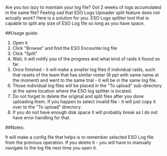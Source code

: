 Are you too lazy to maintain your log file? Got 2 weeks of logs accumulated in the same file? Feeling sad that ESO Logs Uploader split feature does not actually work? Here is a solution for you. ESO Logs splitter tool that is capable to split any size of ESO Log file so long as you have space.

##Usage guide:

1. Open it
2. Click "Browse" and find the ESO Encounter.log file
3. Click "Split"
4. Wait, it will notify you of the progress and what kind of raids it found so far.
5. Once finished - it will make a smaller log files if individual raids, such that resets of the team that has similar roster (6 ppl with same name at the moment) and went to the same trial - it will be in the same log file. 
6. Those individual log files will be placed in the "To upload" sub-directory at the same location where the ESO log splitter is located.
7. Do not forget to delete the original and split files after you done uploading them. If you happen to select invalid file - it will just copy it over to the "To upload" directory.
8. If you do not have enough disk space it will probably break as I do not have error handling for that.

##Notes: 

It will make a config file that helps is to remember selected ESO Log file from the previous operation. If you delete it - you will have to manually navigate to the log file next time you open it.
